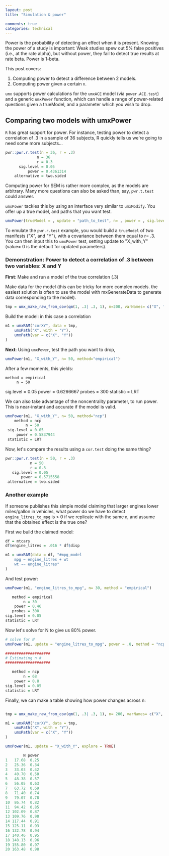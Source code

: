 ```yaml
---
layout: post
title: "Simulation & power"

comments: true
categories: technical
---
```


<a name="top"></a>

Power is the probability of detecting an effect when it is present. Knowing the power of a study is important: Weak studies spew out 5% false positives (i.e., at the rate alpha), but without power, they fail to detect true results at rate beta. Power is 1-beta.

This post covers:

1. Computing power to detect a difference between 2 models.
2. Computing power given a certain `n`.

`umx` supports power calculations for the `umxACE` model (via `power.ACE.test`) and a generic `umxPower` function, which can handle a range of power-related questions given a trueModel, and a parameter which you wish to drop.

## Comparing two models with umxPower

`R` has great support for power. For instance, testing power to detect a correlation of .3 in a sample of 36 subjects, R quickly tells us we're going to need some more subjects...

```R
pwr::pwr.r.test(n = 36, r = .3)
              n = 36
              r = 0.3
      sig.level = 0.05
          power = 0.4361314
    alternative = two.sided
```

Computing power for SEM is rather more complex, as the models are arbitrary. Many more questions can also be asked than, say, `pwr.t.test` could answer. 

`umxPower` tackles this by using an interface very similar to `umxModify`. You offer up a true model, and paths that you want test.

```R
umxPower(trueModel = , update = "path_to_test", n= , power = , sig.level = .05, method = c("ncp", "empirical"))
```

To emulate the `pwr.r.test` example, you would build a `trueModel` of two manifests ("X", and "Y"), with a covariance between them equal to r= .3.
You can then input this to `umxPower` test, setting update to "X_with_Y" (value= 0 is the default for updated parameters).


### Demonstration: Power to detect a correlation of .3 between two variables: X and Y

**First**: Make and run a model of the true correlation (.3)

Make data for the model (this can be tricky for more complex models. the easiest solution is often to use the model with mxGenerateData to generate data corresponding to the model).

```R
tmp = umx_make_raw_from_cov(qm(1, .3| .3, 1), n=200, varNames= c("X", "Y"), empirical= TRUE)
```

Build the model: in this case a correlation

```R
m1 = umxRAM("corXY", data = tmp,
	umxPath("X", with = "Y"),
	umxPath(var = c("X", "Y"))
)

```

**Next**: Using `umxPower`, test the path you want to drop, 

```R
umxPower(m1, "X_with_Y", n= 50, method="empirical")
```

After a few moments, this yields:

    method = empirical
         n = 50
 sig.level = 0.05
     power = 0.6266667
    probes = 300
 statistic = LRT


We can also take advantage of the noncentrality parameter, to run power. This is near-instant and accurate if the model is valid.

```R
umxPower(m1, "X_with_Y", n= 50, method="ncp")
    method = ncp
         n = 50
 sig.level = 0.05
     power = 0.5837944
 statistic = LRT
```

Now, let's compare the results using a `cor.test` doing the same thing?

```R
pwr::pwr.r.test(n = 50, r = .3)
           n = 50
           r = 0.3
   sig.level = 0.05
       power = 0.5715558
 alternative = two.sided
```

### Another example

If someone publishes this simple model claiming that larger engines lower miles/gallon in vehicles, what power do we have to detect `engine_litres_to_mpg` is > 0 if we replicate with the same `n`, and assume that the obtained effect is the true one? 
 
First we build the claimed model:

```R
df = mtcars
df$engine_litres = .016 * df$disp

m1 = umxRAM(data = df, "#mpg_model
	mpg ~ engine_litres + wt
	wt ~~ engine_litres"
)
```

And test power:

```R
umxPower(m1, "engine_litres_to_mpg", n= 30, method = "empirical")

   method = empirical
        n = 30
    power = 0.46
   probes = 300
sig.level = 0.05
statistic = LRT
```

Now let's solve for N to give us 80% power.

```r
# solve for N
umxPower(m1, update = "engine_litres_to_mpg", power = .8, method = "ncp")

####################
# Estimating n #
####################

   method = ncp
        n = 68
    power = 0.8
sig.level = 0.05
statistic = LRT

```

Finally, we can make a table showing how power changes across n:

```r

tmp = umx_make_raw_from_cov(qm(1, .3| .3, 1), n= 200, varNames= c("X", "Y"), empirical= TRUE)

m1 = umxRAM("corXY", data = tmp,
	umxPath("X", with = "Y"),
	umxPath(var = c("X", "Y"))
)

umxPower(m1, update = "X_with_Y", explore = TRUE)

        N power
1   17.68  0.25
2   25.36  0.34
3   33.03  0.42
4   40.70  0.50
5   48.38  0.57
6   56.05  0.63
7   63.72  0.69
8   71.40  0.74
9   79.07  0.78
10  86.74  0.82
11  94.42  0.85
12 102.09  0.87
13 109.76  0.90
14 117.44  0.91
15 125.11  0.93
16 132.78  0.94
17 140.46  0.95
18 148.13  0.96
19 155.80  0.97
20 163.48  0.98

```
